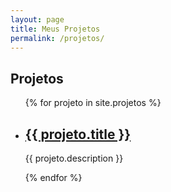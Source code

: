 ```yaml
---
layout: page
title: Meus Projetos
permalink: /projetos/
---
```


## Projetos

<ul>
{% for projeto in site.projetos %}
  <li>
    <h2><a href="{{ projeto.url }}">{{ projeto.title }}</a></h2>
    <p>{{ projeto.description }}</p>
  </li>
{% endfor %}
</ul>